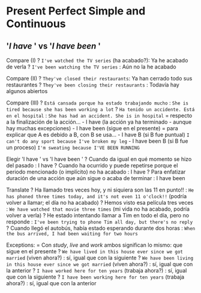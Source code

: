 # Present Perfect Simple and Continuous


## '_I have <done>_' vs '_I have been <doing>_'


Compare (I)
    ? `I've watched the TV series` (ha acabado?): Ya he acabado de verla
    ? `I've been watching the TV series` : Aún no la he acabado

Compare (II)
    ? `They've closed their restaurants`: Ya han cerrado todo sus restaurantes
    ? `They've been closing their restaurants` : Todavía hay algunos abiertos

Compare (III)
    ? `Está cansada porque ha estado trabajando mucho` : `She is tired because she has been working a lot`
    ? `Ha tenido un accidente. Está en el hospital` : `She has had an accident. She is in hospital`
    = respecto a la finalización de la acción...
        - I have <done> (la acción ya ha terminado - aunque hay muchas excepciones)
        - I have been <doing> (sigue en el presente)
    = para explicar que A es debido a B, con B se usa...
        - I have B (si B fue puntual) `I can't do any sport because I've broken my leg`
        - I have been B (si B fue un proceso) `I'm sweating because I'VE BEEN RUNNING`


Elegir 'I have <done>' vs 'I have been <doing>'
    ? Cuando da igual en qué momento se hizo del pasado : I have <done>
    ? Cuando ha ocurrido y puede repetirse porque el periodo mencionado (o implícito) no ha acabado : I have <done>
    ? Para enfatizar duración de una acción que aún sigue o acaba de terminar : I have been <doing>

Translate
    ? Ha llamado tres veces hoy, y ni siquiera son las 11 en punto!! : `He has phoned three times today, and it's not even 11 o'clock!!` (podría volver a llamar; el día no ha acabado)
    ? Hemos visto esa película tres veces : `We have watched that movie three times` (mi vida no ha acabado, podría volver a verla)
    ? He estado intentando llamar a Tim en todo el día, pero no responde : `I've been trying to phone Tim all day, but there's no reply`
    ? Cuando llegó el autobús, había estado esperando durante dos horas : `When the bus arrived, I had been waiting for two hours`

Exceptions:
    = Con _study_, _live_ and _work_ ambos significan lo mismo: que sigue en el presente
    ? `We have lived in this house ever since we got married` (viven ahora?) : sí, igual que con la siguiente
    ? `We have been living in this house ever since we got married` (viven ahora?) : sí, igual que con la anterior
    ? `I have worked here for ten years` (trabaja ahora?) : sí, igual que con la siguiente
    ? `I have been working here for ten years` (trabaja ahora?) : sí, igual que con la anterior
